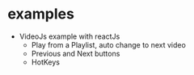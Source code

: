 # examples
* VideoJs example with reactJs
  * Play from a Playlist, auto change to next video
  * Previous and Next buttons
  * HotKeys
